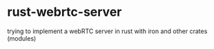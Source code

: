 # rust-webrtc-server
trying to implement a webRTC server in rust with iron and other crates (modules)
